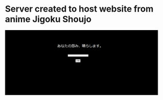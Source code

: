 # Server created to host website from anime Jigoku Shoujo

![img](https://github.com/DeVianney/JigokuTsushin.Net/blob/master/jig.png)

